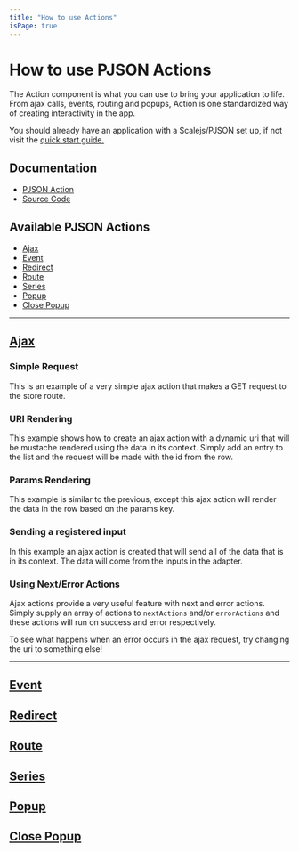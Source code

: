 ```yaml
---
title: "How to use Actions"
isPage: true
---
```


<script>
    var ajaxJson = {
        "type": "editor",
        "id": "ajaxJson",
        "value": {
            "type": "action",
            "actionType": "ajax",
            "text": "SUBMIT",
            "options": {
                "target": {
                    "uri": "store",
                }
            }
        },
        "output": true,
        "classes": "editor",
        "outputClasses": "output"
    };

    var ajaxMustache = {
        "type": "editor",
        "id": "ajaxMustache",
        "value": {
            "type": "adapter",
            "id": "dashboardAdapter",
            "dataSourceEndpoint": {
                "target": {
                    "uri": "stores"
                },
                "keyMap": {
                    "dataKey": "stores"
                }
            },
            "children": [
                {
                    "type": "listAdvanced",
                    "id": "stores",
                    "list": {
                        "type": "list",
                        "label": "Stores",
                        "classes": "list-advanced",
                        "options": {
                            "subscribeToData": true
                        },
                        "items": [
                            {
                                "id": "id",
                                "label": "ID",
                                "type": "input",
                                "inputType": "text"
                            },
                            {
                                "id": "name",
                                "label": "NAME",
                                "type": "input",
                                "inputType": "text"
                            },
                            {
                                "type": "action",
                                "actionType": "ajax",
                                "text": "Submit",
                                "classes": "center",
                                "options": {
                                    "target": {
                                        "uri": "example/{{id}}",
                                        "options": {
                                            "type": "POST"
                                        }
                                    }
                                }
                            }
                        ]
                    }
                }
            ]
        },
        "output": true,
        "classes": "editor",
        "outputClasses": "output"
    };

    var ajaxParams = {
        "type": "editor",
        "id": "editorJson",
        "value": {
            "type": "adapter",
            "id": "dashboardAdapter",
            "dataSourceEndpoint": {
                "target": {
                    "uri": "stores"
                },
                "keyMap": {
                    "dataKey": "stores"
                }
            },
            "children": [
                {
                    "type": "listAdvanced",
                    "id": "stores",
                    "list": {
                        "type": "list",
                        "label": "Stores",
                        "classes": "list-advanced",
                        "options": {
                            "subscribeToData": true
                        },
                        "items": [
                            {
                                "id": "id",
                                "label": "ID",
                                "type": "input",
                                "inputType": "text"
                            },
                            {
                                "id": "name",
                                "label": "NAME",
                                "type": "input",
                                "inputType": "text"
                            },
                            {
                                "type": "action",
                                "actionType": "ajax",
                                "text": "Submit",
                                "classes": "center",
                                "options": {
                                    "target": {
                                        "uri": "example",
                                        "options": {
                                            "type": "POST"
                                        }
                                    },
                                    "params": {
                                        "name": "{{name}}"
                                    }
                                }
                            }
                        ]
                    }
                }
            ]
        },
        "output": true,
        "classes": "editor",
        "outputClasses": "output"
    };

    var ajaxInputs = {
        "type": "editor",
        "id": "ajaxInputs",
        "value": {
            "type": "adapter",
            "id": "dashboardAdapter",
            "dataSourceEndpoint": {
                "target": {
                    "uri": "stores"
                },
                "keyMap": {
                    "dataKey": "stores"
                }
            },
            "children": [
                {
                    "type": "listAdvanced",
                    "id": "stores",
                    "list": {
                        "type": "list",
                        "label": "Stores",
                        "classes": "list-advanced",
                        "options": {
                            "subscribeToData": true
                        },
                        "items": [
                            {
                                "id": "id",
                                "label": "ID",
                                "type": "input",
                                "inputType": "text"
                            },
                            {
                                "id": "name",
                                "label": "NAME",
                                "type": "input",
                                "inputType": "text"
                            },
                            {
                                "id": "location",
                                "label": "LOCATION",
                                "type": "input",
                                "inputType": "text"
                            }
                        ]
                    }
                },
                {
                    "type": "action",
                    "actionType": "ajax",
                    "text": "Submit",
                    "classes": "center",
                    "options": {
                        "target": {
                            "uri": "example",
                            "options": {
                                "type": "POST"
                            }
                        }
                    }
                }
            ]
        },
        "output": true,
        "classes": "editor",
        "outputClasses": "output"
    };

    var nextErrorActions = {
        "type": "editor",
        "id": "nextErrorActions",
        "value": {
            "type": "action",
            "actionType": "ajax",
            "text": "SUBMIT",
            "options": {
                "target": {
                    "uri": "colors",
                },
                "nextActions": [
                    {
                        "type": "action",
                        "actionType": "popup",
                        "options": {
                            "title": "Success!",
                            "template": "action_popup_template",
                            "message": "This is a popup in the next action of an ajax request!",
                            "hideDelay": 2000
                        }
                    }
                ],
                "errorActions": [
                    {
                        "type": "action",
                        "actionType": "popup",
                        "options": {
                            "title": "Error!",
                            "template": "action_popup_template",
                            "message": "This is a popup in the error action of an ajax request",
                            "hideDelay": 2000
                        }
                    }
                ]
            }
        },
        "output": true,
        "classes": "editor",
        "outputClasses": "output"
    };

    var eventJson = {
        "type": "editor",
        "id": "eventJson",
        "value": {
            "type": "action",
            "actionType": "event",
            "options": {
                "target": "my_grid.add",
                "params": [
                    {
                        "status": "{{status}}"
                    }
                ],
                "useOptions": true
            }
        },
        "output": false,
        "classes": "editor"
    };

    var redirectJson = {
        "type": "editor",
        "id": "redirectJson",
        "value": {
            "type": "action",
            "actionType": "redirect",
            "text": "Redirect",
            "options": {
                "target": "https://www.google.com"
            }
        },
        "output": true,
        "classes": "editor",
        "outputClasses": "output"
    };

    var routeJson = {
        "type": "editor",
        "id": "routeJson",
        "value": {
            "type": "action",
            "actionType": "route",
            "text": "Add User",
            "options": {
                "target": "add-user"
            }
        },
        "output": true,
        "classes": "editor",
        "outputClasses": "output"
    };

    var seriesJson = {
        "type": "editor",
        "id": "seriesJson",
        "value": {
            "type": "action",
            "actionType": "series",
            "text": "Start Actions",
            "options": {
                "actions": [
                    {
                        "type": "action",
                        "actionType": "route",
                        "text": "Add User",
                        "options": {
                            "target": "add-user"
                        }
                    },
                    {
                        "type": "action",
                        "actionType": "event",
                        "options": {
                            "target": "my_grid.add",
                            "params": [                            
                                {
                                    "name": "{{request.name}}",
                                    "endpoint": "{{request.uri}}",
                                    "status": "{{status}}"
                                }
                            ],
                            "useOptions": true
                        }
                    }
                ]
            }
        },
        "output": true,
        "classes": "editor",
        "outputClasses": "output"
    };

    var popupJson = {
        "type": "editor",
        "id": "popupJson",
        "value": {
            "type": "action",
            "text": "Popup",
            "actionType": "popup",
            "options": {
                "title": "Success",
                "template": "action_popup_template",
                "message": "Your form has been submitted successfully"
            }
        },
        "output": true,
        "classes": "editor",
        "outputClasses": "output"
    };

    var closePopupJson = {
        "type": "editor",
        "id": "closePopupJson",
        "value": {
            "type": "action",
            "text": "Close Popup",
            "actionType": "closePopup"
        },
        "output": true,
        "classes": "editor",
        "outputClasses": "output"
    }
</script>

# How to use PJSON Actions

The Action component is what you can use to bring your application to life. From ajax calls, events, routing and popups, Action is one standardized way of creating interactivity in the app.

You should already have an application with a Scalejs/PJSON set up, if not visit the [quick start guide.](https://eikospartners.github.io/scalejs/quick-start.html)

## Documentation
* [PJSON Action](https://eikospartners.github.io/scalejs.metadataFactory-common/doc/module-action.html)
* [Source Code](https://github.com/EikosPartners/scalejs.metadataFactory-common/tree/master/src/action)

## Available PJSON Actions
* [Ajax](#ajax)
* [Event](#event)
* [Redirect](#redirect)
* [Route](#route)
* [Series](#series)
* [Popup](#popup)
* [Close Popup](#close_popup)

<hr>

<div id="ajax"></div>

## [Ajax](https://eikospartners.github.io/scalejs.metadataFactory-common/doc/module-ajax.html)

### __Simple Request__
This is an example of a very simple ajax action that makes a GET request to the store route.
<div class="editor-container container-small" data-bind="metadataFactory: ajaxJson"></div>

### __URI Rendering__
This example shows how to create an ajax action with a dynamic uri that will be mustache rendered using the data in its context.
Simply add an entry to the list and the request will be made with the id from the row.
<div class="editor-container container-large" data-bind="metadataFactory: ajaxMustache"></div>

### __Params Rendering__
This example is similar to the previous, except this ajax action will render the data in the row based on the params key.
<div class="editor-container container-large" data-bind="metadataFactory: ajaxParams"></div>

### __Sending a registered input__
In this example an ajax action is created that will send all of the data that is in its context. The data will come from the inputs in the adapter.
<div class="editor-container container-large" data-bind="metadataFactory: ajaxInputs"></div>

### __Using Next/Error Actions__
Ajax actions provide a very useful feature with next and error actions. Simply supply an array of actions to `nextActions` and/or `errorActions` and these actions will run on success and error respectively.

To see what happens when an error occurs in the ajax request, try changing the uri to something else!
<div class="editor-container container-large" data-bind="metadataFactory: nextErrorActions"></div>

<hr>

<div id="event"></div>

## [Event](https://eikospartners.github.io/scalejs.metadataFactory-common/doc/module-event.html)
<div class="editor-container container-small" data-bind="metadataFactory: eventJson"></div>

<div id="redirect"></div>

## [Redirect](https://eikospartners.github.io/scalejs.metadataFactory-common/doc/module-redirect.html)
<div class="editor-container container-small" data-bind="metadataFactory: redirectJson"></div>

<div id="route"></div>

## [Route](https://eikospartners.github.io/scalejs.metadataFactory-common/doc/module-route.html)
<div class="editor-container container-small" data-bind="metadataFactory: routeJson"></div>

<div id="series"></div>

## [Series](https://eikospartners.github.io/scalejs.metadataFactory-common/doc/module-series.html)
<div class="editor-container container-large" data-bind="metadataFactory: seriesJson"></div>

<div id="popup"></div>

## [Popup](https://eikospartners.github.io/scalejs.metadataFactory-common/doc/module-popup.html)
<div class="editor-container container-small" data-bind="metadataFactory: popupJson"></div>

<div id="close_popup"></div>

## [Close Popup](https://eikospartners.github.io/scalejs.metadataFactory-common/doc/module-popup.html)
<div class="editor-container container-xs" data-bind="metadataFactory: closePopupJson"></div>

<script src="https://eikospartners.github.io/scalejs-dev/build/app.bundle.js"></script>